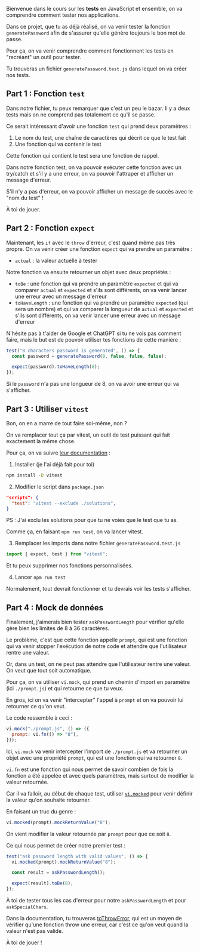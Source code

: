 Bienvenue dans le cours sur les **tests** en JavaScript et ensemble, on va comprendre comment tester nos applications.

Dans ce projet, que tu as déjà réalisé, on va venir tester la fonction `generatePassword` afin de s'assurer qu'elle génère toujours le bon mot de passe.

Pour ça, on va venir comprendre comment fonctionnent les tests en "recréant" un outil pour tester.

Tu trouveras un fichier `generatePassword.test.js` dans lequel on va créer nos tests.

## Part 1 : Fonction `test`

Dans notre fichier, tu peux remarquer que c'est un peu le bazar. Il y a deux tests mais on ne comprend pas totalement ce qu'il se passe.

Ce serait intéressant d'avoir une fonction `test` qui prend deux paramètres :

1. Le nom du test, une chaîne de caractères qui décrit ce que le test fait
2. Une fonction qui va contenir le test

Cette fonction qui contient le test sera une fonction de rappel.

Dans notre fonction test, on va pouvoir exécuter cette fonction avec un try/catch et s'il y a une erreur, on va pouvoir l'attraper et afficher un message d'erreur.

S'il n'y a pas d'erreur, on va pouvoir afficher un message de succès avec le "nom du test" !

À toi de jouer.

## Part 2 : Fonction `expect`

Maintenant, les `if` avec le `throw` d'erreur, c'est quand même pas très propre. On va venir créer une fonction `expect` qui va prendre un paramètre :

- `actual` : la valeur actuelle à tester

Notre fonction va ensuite retourner un objet avec deux propriétés :

- `toBe` : une fonction qui va prendre un paramètre `expected` et qui va comparer `actual` et `expected` et s'ils sont différents, on va venir lancer une erreur avec un message d'erreur
- `toHaveLength` : une fonction qui va prendre un paramètre `expected` (qui sera un nombre) et qui va comparer la longueur de `actual` et `expected` et s'ils sont différents, on va venir lancer une erreur avec un message d'erreur

N'hésite pas à t'aider de Google et ChatGPT si tu ne vois pas comment faire, mais le but est de pouvoir utiliser tes fonctions de cette manière :

```js
test("8 characters password is generated", () => {
  const password = generatePassword(8, false, false, false);

  expect(password).toHaveLength(8);
});
```

Si le `password` n'a pas une longueur de 8, on va avoir une erreur qui va s'afficher.

## Part 3 : Utiliser `vitest`

Bon, on en a marre de tout faire soi-même, non ?

On va remplacer tout ça par vitest, un outil de test puissant qui fait exactement la même chose.

Pour ça, on va suivre [leur documentation](https://vitest.dev/guide/) :

1. Installer (je l'ai déjà fait pour toi)

```bash
npm install -D vitest
```

2. Modifier le script dans `package.json`

```json
"scripts": {
  "test": "vitest --exclude ./solutions",
}
```

PS : J'ai exclu les solutions pour que tu ne voies que le test que tu as.

Comme ça, en faisant `npm run test`, on va lancer vitest.

3. Remplacer les imports dans notre fichier `generatePassword.test.js`

```js
import { expect, test } from "vitest";
```

Et tu peux supprimer nos fonctions personnalisées.

4. Lancer `npm run test`

Normalement, tout devrait fonctionner et tu devrais voir les tests s'afficher.

## Part 4 : Mock de données

Finalement, j'aimerais bien tester `askPasswordLength` pour vérifier qu'elle gère bien les limites de 8 à 36 caractères.

Le problème, c'est que cette fonction appelle `prompt`, qui est une fonction qui va venir stopper l'exécution de notre code et attendre que l'utilisateur rentre une valeur.

Or, dans un test, on ne peut pas attendre que l'utilisateur rentre une valeur. On veut que tout soit automatique.

Pour ça, on va utiliser `vi.mock`, qui prend un chemin d'import en paramètre (ici `./prompt.js`) et qui retourne ce que tu veux.

En gros, ici on va venir "intercepter" l'appel à `prompt` et on va pouvoir lui retourner ce qu'on veut.

Le code ressemble à ceci :

```js
vi.mock("./prompt.js", () => ({
  prompt: vi.fn(() => "8"),
}));
```

Ici, `vi.mock` va venir intercepter l'import de `./prompt.js` et va retourner un objet avec une propriété `prompt`, qui est une fonction qui va retourner `8`.

`vi.fn` est une fonction qui nous permet de savoir combien de fois la fonction a été appelée et avec quels paramètres, mais surtout de modifier la valeur retournée.

Car il va falloir, au début de chaque test, utiliser [`vi.mocked`](https://vitest.dev/api/vi.html#vi-mocked) pour venir définir la valeur qu'on souhaite retourner.

En faisant un truc du genre :

```js
vi.mocked(prompt).mockReturnValue("8");
```

On vient modifier la valeur retournée par `prompt` pour que ce soit `8`.

Ce qui nous permet de créer notre premier test :

```js
test("ask password length with valid values", () => {
  vi.mocked(prompt).mockReturnValue("8");

  const result = askPasswordLength();

  expect(result).toBe(8);
});
```

À toi de tester tous les cas d'erreur pour notre `askPasswordLength` et pour `askSpecialChars`.

Dans la documentation, tu trouveras [toThrowError](https://vitest.dev/api/expect.html#tothrowerror), qui est un moyen de vérifier qu'une fonction throw une erreur, car c'est ce qu'on veut quand la valeur n'est pas valide.

À toi de jouer !
